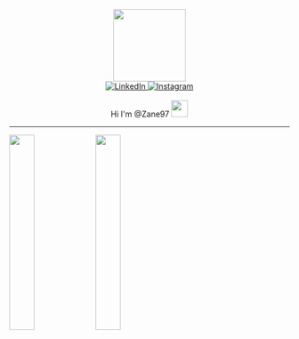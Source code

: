 <div id="header" align="center">
  <img src="https://media.giphy.com/media/O2PhyxtkFwCtUO6nen/giphy.gif" alt="" width="130"/>
</div>

<div id="links" align="center">
  <a href="https://linkedin.com/in/zane-jansen-van-vuuren-a0a351177">
    <img src="https://img.shields.io/badge/LinkedIn-blue?logo=linkedin&logoColor=white&style=for-the-badge" alt="LinkedIn"/>
  </a>
  <a href="https://instagram.com/zane_jvv/">
    <img src="https://img.shields.io/badge/Instagram-blueviolet?logo=instagram&logoColor=white&style=for-the-badge" alt="Instagram"/>
  </a>
</div>

<div id="views" align="center">
  <img src="https://komarev.com/ghpvc/?username=Zane97" alt=""/>
</div>

<div id="greet" align="center">
  <br/>
  Hi I'm @Zane97
  <image src="https://media.giphy.com/media/eNotYhz6gsoNBUzsUa/giphy.gif" alt="" width="30"/>
  <br/>
</div>

---

<img src="https://github-readme-stats.vercel.app/api/top-langs/?username=Zane97&theme=radical" width="30%"/>

<img src="https://github-readme-stats.vercel.app/api?username=Zane97&show_icons=true&theme=radical" width="30%"/>




<!---
Zane97/Zane97 is a ✨ special ✨ repository because its `README.md` (this file) appears on your GitHub profile.
You can click the Preview link to take a look at your changes.
--->
